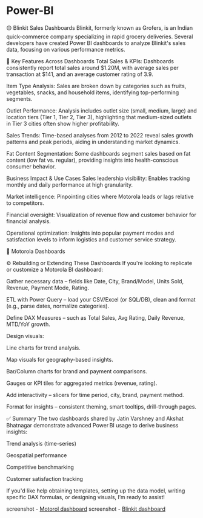 # Power-BI
🟡 Blinkit Sales Dashboards
Blinkit, formerly known as Grofers, is an Indian quick-commerce company specializing in rapid grocery deliveries. Several developers have created Power BI dashboards to analyze Blinkit's sales data, focusing on various performance metrics.

🔹 Key Features Across Dashboards
Total Sales & KPIs: Dashboards consistently report total sales around $1.20M, with average sales per transaction at $141, and an average customer rating of 3.9.

Item Type Analysis: Sales are broken down by categories such as fruits, vegetables, snacks, and household items, identifying top-performing segments.

Outlet Performance: Analysis includes outlet size (small, medium, large) and location tiers (Tier 1, Tier 2, Tier 3), highlighting that medium-sized outlets in Tier 3 cities often show higher profitability.

Sales Trends: Time-based analyses from 2012 to 2022 reveal sales growth patterns and peak periods, aiding in understanding market dynamics.

Fat Content Segmentation: Some dashboards segment sales based on fat content (low fat vs. regular), providing insights into health-conscious consumer behavior.


Business Impact & Use Cases
Sales leadership visibility: Enables tracking monthly and daily performance at high granularity.

Market intelligence: Pinpointing cities where Motorola leads or lags relative to competitors.

Financial oversight: Visualization of revenue flow and customer behavior for financial analysis.

Operational optimization: Insights into popular payment modes and satisfaction levels to inform logistics and customer service strategy.


📱 Motorola Dashboards

⚙️ Rebuilding or Extending These Dashboards
If you're looking to replicate or customize a Motorola BI dashboard:

Gather necessary data – fields like Date, City, Brand/Model, Units Sold, Revenue, Payment Mode, Rating.

ETL with Power Query – load your CSV/Excel (or SQL/DB), clean and format (e.g., parse dates, normalize categories).

Define DAX Measures – such as Total Sales, Avg Rating, Daily Revenue, MTD/YoY growth.

Design visuals:

Line charts for trend analysis.

Map visuals for geography-based insights.

Bar/Column charts for brand and payment comparisons.

Gauges or KPI tiles for aggregated metrics (revenue, rating).

Add interactivity – slicers for time period, city, brand, payment method.

Format for insights – consistent theming, smart tooltips, drill-through pages.

✅ Summary
The two dashboards shared by Jatin Varshney and Akshat Bhatnagar demonstrate advanced Power BI usage to derive business insights:

Trend analysis (time-series)

Geospatial performance

Competitive benchmarking

Customer satisfaction tracking

If you'd like help obtaining templates, setting up the data model, writing specific DAX formulas, or designing visuals, I’m ready to assist!

screenshot - [Motorol dashboard](https://github.com/abhishekbosle/Power-BI/blob/main/Screenshot%202025-06-19%20160036.png)
screenshot - [Blinkit dashboard](https://github.com/abhishekbosle/Power-BI/blob/main/Screenshot%202025-06-19%20160612.png)
